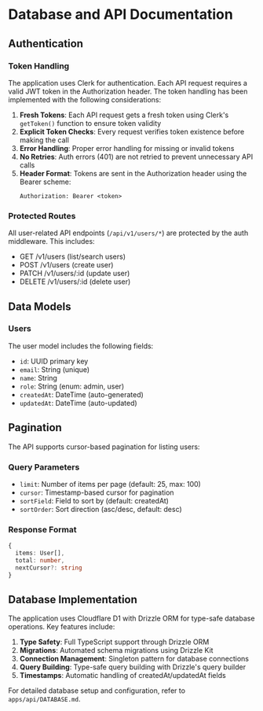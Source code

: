 # Database and API Documentation

## Authentication

### Token Handling
The application uses Clerk for authentication. Each API request requires a valid JWT token in the Authorization header. The token handling has been implemented with the following considerations:

1. **Fresh Tokens**: Each API request gets a fresh token using Clerk's `getToken()` function to ensure token validity
2. **Explicit Token Checks**: Every request verifies token existence before making the call
3. **Error Handling**: Proper error handling for missing or invalid tokens
4. **No Retries**: Auth errors (401) are not retried to prevent unnecessary API calls
5. **Header Format**: Tokens are sent in the Authorization header using the Bearer scheme:
   ```
   Authorization: Bearer <token>
   ```

### Protected Routes
All user-related API endpoints (`/api/v1/users/*`) are protected by the auth middleware. This includes:
- GET /v1/users (list/search users)
- POST /v1/users (create user)
- PATCH /v1/users/:id (update user)
- DELETE /v1/users/:id (delete user)

## Data Models

### Users
The user model includes the following fields:
- `id`: UUID primary key
- `email`: String (unique)
- `name`: String
- `role`: String (enum: admin, user)
- `createdAt`: DateTime (auto-generated)
- `updatedAt`: DateTime (auto-updated)

## Pagination

The API supports cursor-based pagination for listing users:

### Query Parameters
- `limit`: Number of items per page (default: 25, max: 100)
- `cursor`: Timestamp-based cursor for pagination
- `sortField`: Field to sort by (default: createdAt)
- `sortOrder`: Sort direction (asc/desc, default: desc)

### Response Format
```typescript
{
  items: User[],
  total: number,
  nextCursor?: string
}
```

## Database Implementation

The application uses Cloudflare D1 with Drizzle ORM for type-safe database operations. Key features include:

1. **Type Safety**: Full TypeScript support through Drizzle ORM
2. **Migrations**: Automated schema migrations using Drizzle Kit
3. **Connection Management**: Singleton pattern for database connections
4. **Query Building**: Type-safe query building with Drizzle's query builder
5. **Timestamps**: Automatic handling of createdAt/updatedAt fields

For detailed database setup and configuration, refer to `apps/api/DATABASE.md`. 